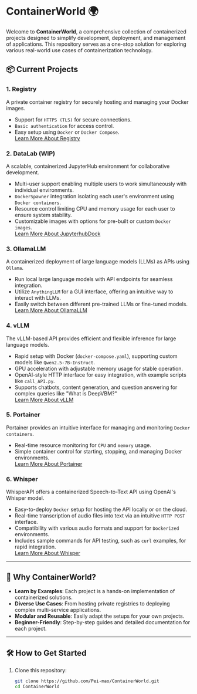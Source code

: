 # ContainerWorld 🌍

Welcome to **ContainerWorld**, a comprehensive collection of containerized projects designed to simplify development, deployment, and management of applications. This repository serves as a one-stop solution for exploring various real-world use cases of containerization technology.

## 📦 Current Projects

### 1. **Registry**  
A private container registry for securely hosting and managing your Docker images.
- Support for `HTTPS (TLS)` for secure connections.
- `Basic authentication` for access control.
- Easy setup using `Docker` or `Docker Compose`.  
[Learn More About Registry](Registry/README.md)

### 2. **DataLab (WIP)**  
A scalable, containerized JupyterHub environment for collaborative development.
- Multi-user support enabling multiple users to work simultaneously with individual environments.
- `DockerSpawner` integration isolating each user's environment using `Docker containers`.
- Resource control limiting CPU and memory usage for each user to ensure system stability.
- Customizable images with options for pre-built or custom `Docker images`.  
[Learn More About JupyterhubDock](DataLab/README.md)

### 3. **OllamaLLM**  
A containerized deployment of large language models (LLMs) as APIs using `Ollama`.
- Run local large language models with API endpoints for seamless integration.
- Utilize `AnythingLLM` for a GUI interface, offering an intuitive way to interact with LLMs.
- Easily switch between different pre-trained LLMs or fine-tuned models.  
[Learn More About OllamaLLM](OllamaLLM/README.md)

### 4. **vLLM**

The vLLM-based API provides efficient and flexible inference for large language models.
- Rapid setup with Docker (`docker-compose.yaml`), supporting custom models like `Qwen2.5-7B-Instruct`.
- GPU acceleration with adjustable memory usage for stable operation.
- OpenAI-style HTTP interface for easy integration, with example scripts like `call_API.py`.
- Supports chatbots, content generation, and question answering for complex queries like "What is DeepVBM?"  
[Learn More About vLLM](vLLM/README.md)

### 5. **Portainer**

Portainer provides an intuitive interface for managing and monitoring `Docker containers`.
- Real-time resource monitoring for `CPU` and `memory` usage.
- Simple container control for starting, stopping, and managing Docker environments.  
[Learn More About Portainer](Portainer/README.md)

### 6. **Whisper**

WhisperAPI offers a containerized Speech-to-Text API using OpenAI's Whisper model.
- Easy-to-deploy `Docker` setup for hosting the API locally or on the cloud.
- Real-time transcription of audio files into text via an intuitive `HTTP POST` interface.
- Compatibility with various audio formats and support for `Dockerized` environments.
- Includes sample commands for API testing, such as `curl` examples, for rapid integration.  
[Learn More About Whisper](Whisper/README.md)

---

## 🚀 Why ContainerWorld?

- **Learn by Examples**: Each project is a hands-on implementation of containerized solutions.
- **Diverse Use Cases**: From hosting private registries to deploying complex multi-service applications.
- **Modular and Reusable**: Easily adapt the setups for your own projects.
- **Beginner-Friendly**: Step-by-step guides and detailed documentation for each project.

---

## 🛠 How to Get Started

1. Clone this repository:
   ```bash
   git clone https://github.com/Pei-mao/ContainerWorld.git
   cd ContainerWorld
   
